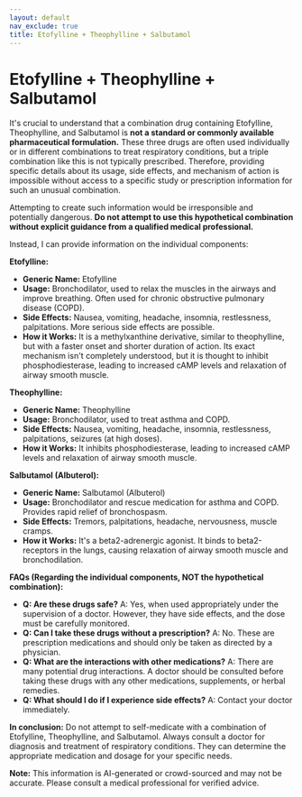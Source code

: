 ```yaml
---
layout: default
nav_exclude: true
title: Etofylline + Theophylline + Salbutamol
---
```


# Etofylline + Theophylline + Salbutamol

It's crucial to understand that a combination drug containing Etofylline, Theophylline, and Salbutamol is **not a standard or commonly available pharmaceutical formulation.**  These three drugs are often used individually or in different combinations to treat respiratory conditions, but a triple combination like this is not typically prescribed.  Therefore, providing specific details about its usage, side effects, and mechanism of action is impossible without access to a specific study or prescription information for such an unusual combination.

Attempting to create such information would be irresponsible and potentially dangerous.  **Do not attempt to use this hypothetical combination without explicit guidance from a qualified medical professional.**

Instead, I can provide information on the individual components:

**Etofylline:**

* **Generic Name:** Etofylline
* **Usage:**  Bronchodilator, used to relax the muscles in the airways and improve breathing.  Often used for chronic obstructive pulmonary disease (COPD).
* **Side Effects:** Nausea, vomiting, headache, insomnia, restlessness, palpitations.  More serious side effects are possible.
* **How it Works:** It is a methylxanthine derivative, similar to theophylline, but with a faster onset and shorter duration of action.  Its exact mechanism isn't completely understood, but it is thought to inhibit phosphodiesterase, leading to increased cAMP levels and relaxation of airway smooth muscle.

**Theophylline:**

* **Generic Name:** Theophylline
* **Usage:** Bronchodilator, used to treat asthma and COPD.
* **Side Effects:** Nausea, vomiting, headache, insomnia, restlessness, palpitations, seizures (at high doses).
* **How it Works:** It inhibits phosphodiesterase, leading to increased cAMP levels and relaxation of airway smooth muscle.


**Salbutamol (Albuterol):**

* **Generic Name:** Salbutamol (Albuterol)
* **Usage:**  Bronchodilator and rescue medication for asthma and COPD. Provides rapid relief of bronchospasm.
* **Side Effects:** Tremors, palpitations, headache, nervousness, muscle cramps.
* **How it Works:**  It's a beta2-adrenergic agonist. It binds to beta2-receptors in the lungs, causing relaxation of airway smooth muscle and bronchodilation.


**FAQs (Regarding the individual components, NOT the hypothetical combination):**

* **Q: Are these drugs safe?** A:  Yes, when used appropriately under the supervision of a doctor.  However, they have side effects, and the dose must be carefully monitored.
* **Q: Can I take these drugs without a prescription?** A: No. These are prescription medications and should only be taken as directed by a physician.
* **Q: What are the interactions with other medications?** A:  There are many potential drug interactions.  A doctor should be consulted before taking these drugs with any other medications, supplements, or herbal remedies.
* **Q: What should I do if I experience side effects?** A:  Contact your doctor immediately.


**In conclusion:**  Do not attempt to self-medicate with a combination of Etofylline, Theophylline, and Salbutamol.  Always consult a doctor for diagnosis and treatment of respiratory conditions.  They can determine the appropriate medication and dosage for your specific needs.


**Note:** This information is AI-generated or crowd-sourced and may not be accurate. Please consult a medical professional for verified advice.